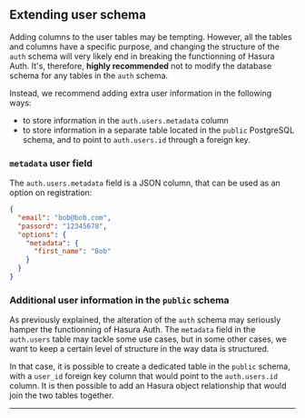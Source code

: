## Extending user schema

Adding columns to the user tables may be tempting. However, all the tables and columns have a specific purpose, and changing the structure of the `auth` schema will very likely end in breaking the functionning of Hasura Auth. It's, therefore, **highly recommended** not to modify the database schema for any tables in the `auth` schema.

Instead, we recommend adding extra user information in the following ways:

- to store information in the `auth.users.metadata` column
- to store information in a separate table located in the `public` PostgreSQL schema, and to point to `auth.users.id` through a foreign key.

### `metadata` user field

The `auth.users.metadata` field is a JSON column, that can be used as an option on registration:

```json
{
  "email": "bob@bob.com",
  "passord": "12345678",
  "options": {
    "metadata": {
      "first_name": "Bob"
    }
  }
}
```

### Additional user information in the `public` schema

As previously explained, the alteration of the `auth` schema may seriously hamper the functionning of Hasura Auth. The `metadata` field in the `auth.users` table may tackle some use cases, but in some other cases, we want to keep a certain level of structure in the way data is structured.

In that case, it is possible to create a dedicated table in the `public` schema, with a `user_id` foreign key column that would point to the `auth.users.id` column. It is then possible to add an Hasura object relationship that would join the two tables together.

<!-- TODO hooks on the metadata field -->

---
